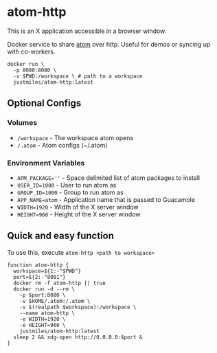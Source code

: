# atom-http
This is an X application accessible in a browser window.

Docker service to share [atom](https://atom.io/) over http. Useful for demos or syncing up with co-workers.

```
docker run \
  -p 8080:8080 \
  -v $PWD:/workspace \ # path to a workspace
  justmiles/atom-http:latest
```

## Optional Configs
### Volumes
- `/workspace` - The workspace atom opens
- `/.atom` - Atom configs (~/.atom)

### Environment Variables
- `APM_PACKAGE=''` - Space delimited list of atom packages to install
- `USER_ID=1000` - User to run atom as
- `GROUP_ID=1000` - Group to run atom as
- `APP_NAME=atom` - Application name that is passed to Guacamole
- `WIDTH=1920`    - Width of the X server window
- `HEIGHT=960`    - Height of the X server window

## Quick and easy function
To use this, execute `atom-http <path to workspace>`
```
function atom-http {
  workspace=${1:-"$PWD"}
  port=${2:-"8081"}
  docker rm -f atom-http || true
  docker run -d --rm \
    -p $port:8080 \
    -v $HOME/.atom:/.atom \
    -v $(realpath $workspace):/workspace \
    --name atom-http \
    -e WIDTH=1920 \
    -e HEIGHT=960 \
    justmiles/atom-http:latest
  sleep 2 && xdg-open http://0.0.0.0:$port &
}
```